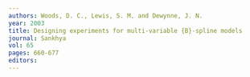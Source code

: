 ```yaml
---
authors: Woods, D. C., Lewis, S. M. and Dewynne, J. N. 
year: 2003 
title: Designing experiments for multi-variable {B}-spline models 
journal: Sankhya 
vol: 65 
pages: 660-677 
editors: 
---
```

